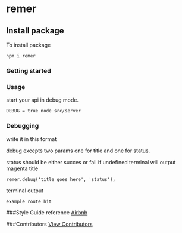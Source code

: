 # remer

## Install package

To install package

```
npm i remer
```

### Getting started

### Usage

start your api in debug mode.

```
DEBUG = true node src/server
```

### Debugging

write it in this format

debug excepts two params one for title and one for status.

status should be either succes or fail if undefined terminal will output magenta title

```
remer.debug('title goes here', 'status');
```

terminal output

```
example route hit
```

###Style Guide reference
[Airbnb](https://github.com/airbnb/javascript)

###Contributors
[View Contributors](https://github.com/seanedw1/remer/graphs/contributors)
